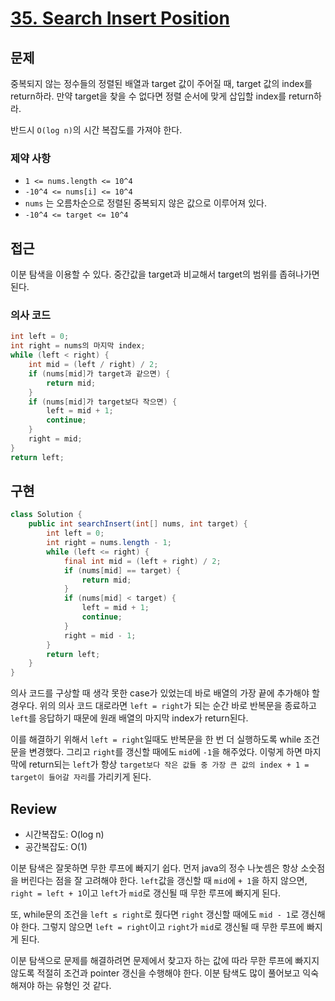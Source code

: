 # **[35. Search Insert Position](https://leetcode.com/problems/search-insert-position/)**

## 문제

중복되지 않는 정수들의 정렬된 배열과 target 값이 주어질 때, target 값의 index를 return하라. 만약 target을 찾을 수 없다면 정렬 순서에 맞게 삽입할 index를 return하라.

반드시 `O(log n)`의 시간 복잡도를 가져야 한다.

### 제약 사항

- `1 <= nums.length <= 10^4`
- `-10^4 <= nums[i] <= 10^4`
- `nums` 는 오름차순으로 정렬된 중복되지 않은 값으로 이루어져 있다.
- `-10^4 <= target <= 10^4`

## 접근

이분 탐색을 이용할 수 있다. 중간값을 target과 비교해서 target의 범위를 좁혀나가면 된다.

### 의사 코드

```java
int left = 0;
int right = nums의 마지막 index;
while (left < right) {
	int mid = (left / right) / 2;
	if (nums[mid]가 target과 같으면) {
		return mid;
	}
	if (nums[mid]가 target보다 작으면) {
		left = mid + 1;
		continue;
	}
	right = mid;
}
return left;
```

## 구현

```java
class Solution {
    public int searchInsert(int[] nums, int target) {
        int left = 0;
        int right = nums.length - 1;
        while (left <= right) {
            final int mid = (left + right) / 2;
            if (nums[mid] == target) {
                return mid;
            }
            if (nums[mid] < target) {
                left = mid + 1;
                continue;
            }
            right = mid - 1;
        }
        return left;
    }
}
```

의사 코드를 구상할 때 생각 못한 case가 있었는데 바로 배열의 가장 끝에 추가해야 할 경우다. 위의 의사 코드 대로라면 `left = right`가 되는 순간 바로 반복문을 종료하고 `left`를 응답하기 때문에 원래 배열의 마지막 index가 return된다. 

이를 해결하기 위해서 `left = right`일때도 반복문을 한 번 더 실행하도록 while 조건문을 변경했다. 그리고 `right`를 갱신할 때에도 `mid`에 `-1`을 해주었다. 이렇게 하면 마지막에 return되는 `left`가 항상 `target보다 작은 값들 중 가장 큰 값의 index + 1 = target이 들어갈 자리`를 가리키게 된다.

## Review

- 시간복잡도: O(log n)
- 공간복잡도: O(1)

이분 탐색은 잘못하면 무한 루프에 빠지기 쉽다. 먼저 java의 정수 나눗셈은 항상 소숫점을 버린다는 점을 잘 고려해야 한다. `left`값을 갱신할 때 `mid`에 `+ 1`을 하지 않으면, `right = left + 1`이고 `left`가 `mid`로 갱신될 때 무한 루프에 빠지게 된다.

또, while문의 조건을 `left ≤ right`로 줬다면 `right` 갱신할 때에도 `mid - 1`로 갱신해야 한다. 그렇지 않으면 `left = right`이고 `right`가 `mid`로 갱신될 때 무한 루프에 빠지게 된다.

이분 탐색으로 문제를 해결하려면 문제에서 찾고자 하는 값에 따라 무한 루프에 빠지지 않도록 적절히 조건과 pointer 갱신을 수행해야 한다. 이분 탐색도 많이 풀어보고 익숙해져야 하는 유형인 것 같다.
